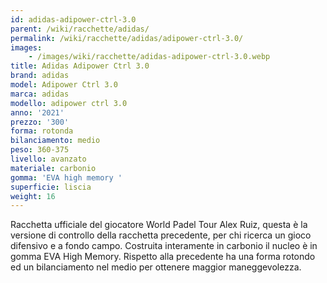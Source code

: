 ```yaml
---
id: adidas-adipower-ctrl-3.0
parent: /wiki/racchette/adidas/
permalink: /wiki/racchette/adidas/adipower-ctrl-3.0/
images:
    - /images/wiki/racchette/adidas-adipower-ctrl-3.0.webp
title: Adidas Adipower Ctrl 3.0
brand: adidas
model: Adipower Ctrl 3.0
marca: adidas
modello: adipower ctrl 3.0
anno: '2021'
prezzo: '300'
forma: rotonda
bilanciamento: medio
peso: 360-375
livello: avanzato
materiale: carbonio
gomma: 'EVA high memory '
superficie: liscia
weight: 16
---
```

Racchetta ufficiale del giocatore World Padel Tour Alex Ruiz, questa è la versione di controllo della racchetta precedente, per chi ricerca un gioco difensivo e a fondo campo. Costruita interamente in carbonio il nucleo è in gomma EVA High Memory. Rispetto alla precedente ha una forma rotondo ed un bilanciamento nel medio per ottenere maggior maneggevolezza.